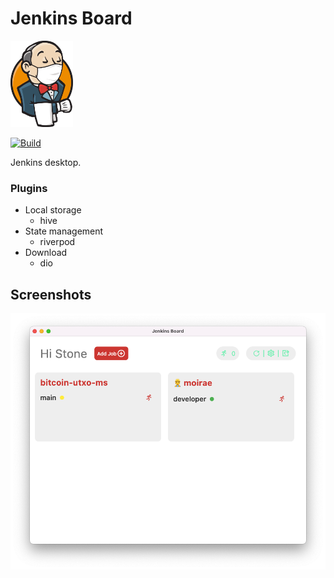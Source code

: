 # Jenkins Board
<img src="assets/images/stay-safe.png" width="100">

[![Build](https://github.com/stonega/jenkins-board/actions/workflows/build.yml/badge.svg)](https://github.com/stonega/jenkins-board/actions/workflows/build.yml)

Jenkins desktop.

### Plugins
* Local storage
  + hive
* State management
  + riverpod
* Download
  + dio

## Screenshots
![](assets/screenshots/homepage.png)
